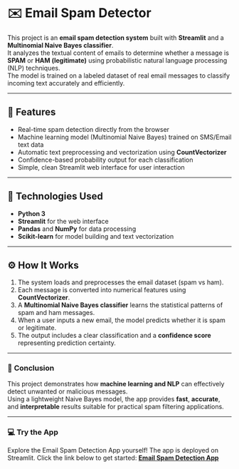 # ✉️ Email Spam Detector

This project is an **email spam detection system** built with **Streamlit** and a **Multinomial Naive Bayes classifier**.  
It analyzes the textual content of emails to determine whether a message is **SPAM** or **HAM (legitimate)** using probabilistic natural language processing (NLP) techniques.  
The model is trained on a labeled dataset of real email messages to classify incoming text accurately and efficiently.

---

## 🧠 Features
- Real-time spam detection directly from the browser  
- Machine learning model (Multinomial Naive Bayes) trained on SMS/Email text data  
- Automatic text preprocessing and vectorization using **CountVectorizer**  
- Confidence-based probability output for each classification  
- Simple, clean Streamlit web interface for user interaction  

---

## 🧩 Technologies Used
- **Python 3**  
- **Streamlit** for the web interface  
- **Pandas** and **NumPy** for data processing  
- **Scikit-learn** for model building and text vectorization  

---

## ⚙️ How It Works
1. The system loads and preprocesses the email dataset (spam vs ham).  
2. Each message is converted into numerical features using **CountVectorizer**.  
3. A **Multinomial Naive Bayes classifier** learns the statistical patterns of spam and ham messages.  
4. When a user inputs a new email, the model predicts whether it is spam or legitimate.  
5. The output includes a clear classification and a **confidence score** representing prediction certainty.

---

### 🏁 **Conclusion**
This project demonstrates how **machine learning and NLP** can effectively detect unwanted or malicious messages.  
Using a lightweight Naive Bayes model, the app provides **fast**, **accurate**, and **interpretable** results suitable for practical spam filtering applications.

---

### 💻 **Try the App**
Explore the Email Spam Detection App yourself! The app is deployed on Streamlit. Click the link below to get started:
[**Email Spam Detection App**](https://emailspamdetection-lj8zxj2j9bxsfgy7nycv3m.streamlit.app/)


